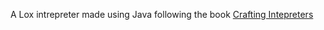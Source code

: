 A Lox intrepreter made using Java following the book [Crafting Intepreters](https://craftinginterpreters.com/)
